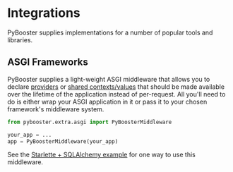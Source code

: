 # Integrations

PyBooster supplies implementations for a number of popular tools and libraries.

## ASGI Frameworks

PyBooster supplies a light-weight ASGI middleware that allows you to declare
[providers](concepts.md#providers) or [shared contexts/values](concepts.md#sharing) that
should be made available over the lifetime of the application instead of per-request.
All you'll need to do is either wrap your ASGI application in it or pass it to your
chosen framework's middleware system.

```python
from pybooster.extra.asgi import PyBoosterMiddleware

your_app = ...
app = PyBoosterMiddleware(your_app)
```

See the [Starlette + SQLAlchemy example](examples.md#starlette-sqlalchemy) for one way
to use this middleware.
